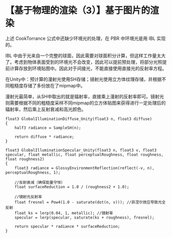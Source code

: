 # 【基于物理的渲染（3）】基于图片的渲染

上述 CookTorrance 公式中还缺少环境光的处理，在 PBR 中环境光是用 IBL 实现的。

IBL 中由于光来自一个完整的球面，因此需要对球面积分计算，但这样工作量太大了。考虑到物体表面受到的环境光不会改变，因此可以提前预处理，将部分光照提前计算存放到环境贴图中。因此对于间接光，不能直接使用直接光的反射率方程。

在Unity中：预计算的漫射光使用SH存储；镜射光使用立方体纹理存储，并根据不同粗糙度存储了多份放在了mipmap中。

漫射光最简单，从SH中取出的就是辐射率，直接乘上漫射的反射率即可。镜射光则需要根据不同的粗糙度采样不同mipmap的立方体贴图来获得进行一定处理后的辐射率，然后乘上反射衰减和高光颜色。

```hlsl
float3 GlobalIlluminationDiffuse_Unity(float3 n, float3 diffuse)
{
    half3 radiance = SampleSH(n);

    return diffuse * radiance;
}

float3 GlobalIlluminationSpecular_Unity(float3 n, float3 v, float3 specular, float metallic, float perceptualRoughness, float roughness, float roughness2)
{
    float3 radiance = GlossyEnvironmentReflection(reflect(-v, n), perceptualRoughness, 1);

    //反射衰减（确保能量守恒）
    float surfaceReduction = 1.0 / (roughness2 + 1.0);

    //镜射光反射率
    float fresnel = Pow4(1.0 - saturate(dot(n, v))); //菲涅尔效应导致光全反射
    float ks = lerp(0.04, 1, metallic); //镜射率
    specular = lerp(specular, saturate(ks + roughness), fresnel);

    return specular * radiance * surfaceReduction;
}
```
